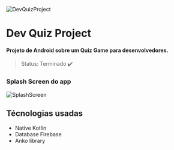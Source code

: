 ![DevQuizProject](https://user-images.githubusercontent.com/75824415/116601321-bfece680-a900-11eb-9f40-72cb3456f00b.png)

<h1>Dev Quiz Project</h1>
<h4>Projeto de Android sobre um Quiz Game para desenvolvedores.</h4>

> Status: Terminado ✔️
 
<h3>Splash Screen do app</h3>

![SplashScreen](https://user-images.githubusercontent.com/75824415/116604705-db59f080-a904-11eb-999c-78104b38cec8.gif)


<h2>Técnologias usadas</h2>

+ Native Kotlin
+ Database Firebase
+ Anko library
